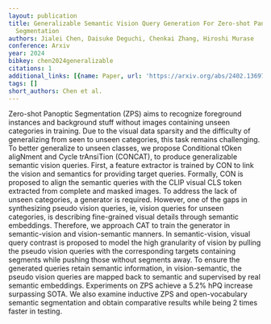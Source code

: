 ```yaml
---
layout: publication
title: Generalizable Semantic Vision Query Generation For Zero-shot Panoptic And Semantic
  Segmentation
authors: Jialei Chen, Daisuke Deguchi, Chenkai Zhang, Hiroshi Murase
conference: Arxiv
year: 2024
bibkey: chen2024generalizable
citations: 1
additional_links: [{name: Paper, url: 'https://arxiv.org/abs/2402.13697'}]
tags: []
short_authors: Chen et al.
---
```

Zero-shot Panoptic Segmentation (ZPS) aims to recognize foreground instances
and background stuff without images containing unseen categories in training.
Due to the visual data sparsity and the difficulty of generalizing from seen to
unseen categories, this task remains challenging. To better generalize to
unseen classes, we propose Conditional tOken aligNment and Cycle trAnsiTion
(CONCAT), to produce generalizable semantic vision queries. First, a feature
extractor is trained by CON to link the vision and semantics for providing
target queries. Formally, CON is proposed to align the semantic queries with
the CLIP visual CLS token extracted from complete and masked images. To address
the lack of unseen categories, a generator is required. However, one of the
gaps in synthesizing pseudo vision queries, ie, vision queries for unseen
categories, is describing fine-grained visual details through semantic
embeddings. Therefore, we approach CAT to train the generator in
semantic-vision and vision-semantic manners. In semantic-vision, visual query
contrast is proposed to model the high granularity of vision by pulling the
pseudo vision queries with the corresponding targets containing segments while
pushing those without segments away. To ensure the generated queries retain
semantic information, in vision-semantic, the pseudo vision queries are mapped
back to semantic and supervised by real semantic embeddings. Experiments on ZPS
achieve a 5.2% hPQ increase surpassing SOTA. We also examine inductive ZPS and
open-vocabulary semantic segmentation and obtain comparative results while
being 2 times faster in testing.